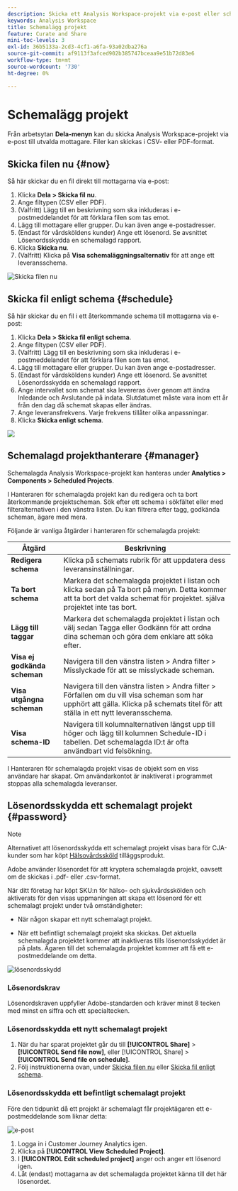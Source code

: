 ```yaml
---
description: Skicka ett Analysis Workspace-projekt via e-post eller schemalägg det för leverans.
keywords: Analysis Workspace
title: Schemalägg projekt
feature: Curate and Share
mini-toc-levels: 3
exl-id: 36b5133a-2cd3-4cf1-a6fa-93a02dba276a
source-git-commit: af9113f3afced902b385747bceaa9e51b72d83e6
workflow-type: tm+mt
source-wordcount: '730'
ht-degree: 0%

---
```


# Schemalägg projekt

Från arbetsytan **Dela-menyn** kan du skicka Analysis Workspace-projekt via e-post till utvalda mottagare. Filer kan skickas i CSV- eller PDF-format.

## Skicka filen nu {#now}

Så här skickar du en fil direkt till mottagarna via e-post:

1. Klicka **Dela > Skicka fil nu**.
1. Ange filtypen (CSV eller PDF).
1. (Valfritt) Lägg till en beskrivning som ska inkluderas i e-postmeddelandet för att förklara filen som tas emot.
1. Lägg till mottagare eller grupper. Du kan även ange e-postadresser.
1. (Endast för vårdsköldens kunder) Ange ett lösenord. Se avsnittet Lösenordsskydda en schemalagd rapport.
1. Klicka **Skicka nu**.
1. (Valfritt) Klicka på **Visa schemaläggningsalternativ** för att ange ett leveransschema.

![Skicka filen nu](assets/send-file-no-scheduling-options.JPG)

## Skicka fil enligt schema {#schedule}

Så här skickar du en fil i ett återkommande schema till mottagarna via e-post:

1. Klicka **Dela > Skicka fil enligt schema**.
1. Ange filtypen (CSV eller PDF).
1. (Valfritt) Lägg till en beskrivning som ska inkluderas i e-postmeddelandet för att förklara filen som tas emot.
1. Lägg till mottagare eller grupper. Du kan även ange e-postadresser.
1. (Endast för vårdsköldens kunder) Ange ett lösenord. Se avsnittet Lösenordsskydda en schemalagd rapport.
1. Ange intervallet som schemat ska levereras över genom att ändra Inledande och Avslutande på indata. Slutdatumet måste vara inom ett år från den dag då schemat skapas eller ändras.
1. Ange leveransfrekvens. Varje frekvens tillåter olika anpassningar.
1. Klicka **Skicka enligt schema**.

![](assets/send-file.JPG)

## Schemalagd projekthanterare {#manager}

Schemalagda Analysis Workspace-projekt kan hanteras under **Analytics > Components > Scheduled Projects**.

I Hanteraren för schemalagda projekt kan du redigera och ta bort återkommande projektscheman. Sök efter ett schema i sökfältet eller med filteralternativen i den vänstra listen. Du kan filtrera efter tagg, godkända scheman, ägare med mera.

Följande är vanliga åtgärder i hanteraren för schemalagda projekt:

| Åtgärd | Beskrivning |
|---|---|
| **Redigera schema** | Klicka på schemats rubrik för att uppdatera dess leveransinställningar. |
| **Ta bort schema** | Markera det schemalagda projektet i listan och klicka sedan på Ta bort på menyn. Detta kommer att ta bort det valda schemat för projektet. själva projektet inte tas bort. |
| **Lägg till taggar** | Markera det schemalagda projektet i listan och välj sedan Tagga eller Godkänn för att ordna dina scheman och göra dem enklare att söka efter. |
| **Visa ej godkända scheman** | Navigera till den vänstra listen > Andra filter > Misslyckade för att se misslyckade scheman. |
| **Visa utgångna scheman** | Navigera till den vänstra listen > Andra filter > Förfallen om du vill visa scheman som har upphört att gälla. Klicka på schemats titel för att ställa in ett nytt leveransschema. |
| **Visa schema-ID** | Navigera till kolumnalternativen längst upp till höger och lägg till kolumnen Schedule-ID i tabellen. Det schemalagda ID:t är ofta användbart vid felsökning. |

I Hanteraren för schemalagda projekt visas de objekt som en viss användare har skapat. Om användarkontot är inaktiverat i programmet stoppas alla schemalagda leveranser.

## Lösenordsskydda ett schemalagt projekt {#password}

>[!NOTE]
>
>Alternativet att lösenordsskydda ett schemalagt projekt visas bara för CJA-kunder som har köpt [Hälsovårdssköld](https://experienceleague.adobe.com/docs/customer-data-management-voices-events/events/governance/healthcare-shield.html?lang=en) tilläggsprodukt.

Adobe använder lösenordet för att kryptera schemalagda projekt, oavsett om de skickas i .pdf- eller .csv-format.

När ditt företag har köpt SKU:n för hälso- och sjukvårdsskölden och aktiverats för den visas uppmaningen att skapa ett lösenord för ett schemalagt projekt under två omständigheter:

* När någon skapar ett nytt schemalagt projekt.

* När ett befintligt schemalagt projekt ska skickas. Det aktuella schemalagda projektet kommer att inaktiveras tills lösenordsskyddet är på plats. Ägaren till det schemalagda projektet kommer att få ett e-postmeddelande om detta.

![lösenordsskydd](assets/password.png)

### Lösenordskrav

Lösenordskraven uppfyller Adobe-standarden och kräver minst 8 tecken med minst en siffra och ett specialtecken.

### Lösenordsskydda ett nytt schemalagt projekt

1. När du har sparat projektet går du till **[!UICONTROL Share]** > **[!UICONTROL Send file now]**, eller [!UICONTROL Share] > **[!UICONTROL Send file on schedule]**.
1. Följ instruktionerna ovan, under [Skicka filen nu](https://experienceleague.adobe.com/docs/analytics-platform/using/cja-workspace/curate-share/t-schedule-report.html#now) eller [Skicka fil enligt schema](https://experienceleague.adobe.com/docs/analytics-platform/using/cja-workspace/curate-share/t-schedule-report.html#schedule).

### Lösenordsskydda ett befintligt schemalagt projekt

Före den tidpunkt då ett projekt är schemalagt får projektägaren ett e-postmeddelande som liknar detta:

![e-post](assets/email-password.png)

1. Logga in i Customer Journey Analytics igen.
1. Klicka på **[!UICONTROL View Scheduled Project]**.
1. I **[!UICONTROL Edit scheduled project]** anger och anger ett lösenord igen.
1. Låt (endast) mottagarna av det schemalagda projektet känna till det här lösenordet.


